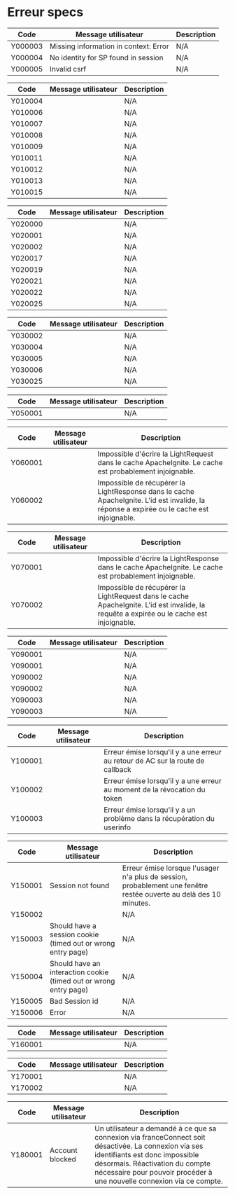 # Erreur specs


| Code | Message utilisateur | Description |
|---|---|---|
| Y000003 | Missing information in context: Error | N/A |
| Y000004 | No identity for SP found in session | N/A |
| Y000005 | Invalid csrf | N/A |

| Code | Message utilisateur | Description |
|---|---|---|
| Y010004 |  | N/A |
| Y010006 |  | N/A |
| Y010007 |  | N/A |
| Y010008 |  | N/A |
| Y010009 |  | N/A |
| Y010011 |  | N/A |
| Y010012 |  | N/A |
| Y010013 |  | N/A |
| Y010015 |  | N/A |

| Code | Message utilisateur | Description |
|---|---|---|
| Y020000 |  | N/A |
| Y020001 |  | N/A |
| Y020002 |  | N/A |
| Y020017 |  | N/A |
| Y020019 |  | N/A |
| Y020021 |  | N/A |
| Y020022 |  | N/A |
| Y020025 |  | N/A |

| Code | Message utilisateur | Description |
|---|---|---|
| Y030002 |  | N/A |
| Y030004 |  | N/A |
| Y030005 |  | N/A |
| Y030006 |  | N/A |
| Y030025 |  | N/A |

| Code | Message utilisateur | Description |
|---|---|---|
| Y050001 |  | N/A |

| Code | Message utilisateur | Description |
|---|---|---|
| Y060001 |  | Impossible d&#39;écrire la LightRequest dans le cache ApacheIgnite. Le cache est probablement injoignable. |
| Y060002 |  | Impossible de récupérer la LightResponse dans le cache ApacheIgnite. L&#39;id est invalide, la réponse a expirée ou le cache est injoignable. |

| Code | Message utilisateur | Description |
|---|---|---|
| Y070001 |  | Impossible d&#39;écrire la LightResponse dans le cache ApacheIgnite. Le cache est probablement injoignable. |
| Y070002 |  | Impossible de récupérer la LightRequest dans le cache ApacheIgnite. L&#39;id est invalide, la requête a expirée ou le cache est injoignable. |

| Code | Message utilisateur | Description |
|---|---|---|
| Y090001 |  | N/A |
| Y090001 |  | N/A |
| Y090002 |  | N/A |
| Y090002 |  | N/A |
| Y090003 |  | N/A |
| Y090003 |  | N/A |

| Code | Message utilisateur | Description |
|---|---|---|
| Y100001 |  | Erreur émise lorsqu&#39;il y a une erreur au retour de AC sur la route de callback |
| Y100002 |  | Erreur émise lorsqu&#39;il y a une erreur au moment de la révocation du token |
| Y100003 |  | Erreur émise lorsqu&#39;il y a un problème dans la récupération du userinfo |

| Code | Message utilisateur | Description |
|---|---|---|
| Y150001 | Session not found | Erreur émise lorsque l&#39;usager n&#39;a plus de session, probablement une fenêtre restée ouverte au delà des 10 minutes. |
| Y150002 |  | N/A |
| Y150003 | Should have a session cookie (timed out or wrong entry page) | N/A |
| Y150004 | Should have an interaction cookie (timed out or wrong entry page) | N/A |
| Y150005 | Bad Session id | N/A |
| Y150006 | Error | N/A |

| Code | Message utilisateur | Description |
|---|---|---|
| Y160001 |  | N/A |

| Code | Message utilisateur | Description |
|---|---|---|
| Y170001 |  | N/A |
| Y170002 |  | N/A |

| Code | Message utilisateur | Description |
|---|---|---|
| Y180001 | Account blocked | Un utilisateur a demandé à ce que sa connexion via franceConnect soit désactivée. La connexion via ses identifiants est donc impossible désormais. Réactivation du compte nécessaire pour pouvoir procéder à une nouvelle connexion via ce compte. |

